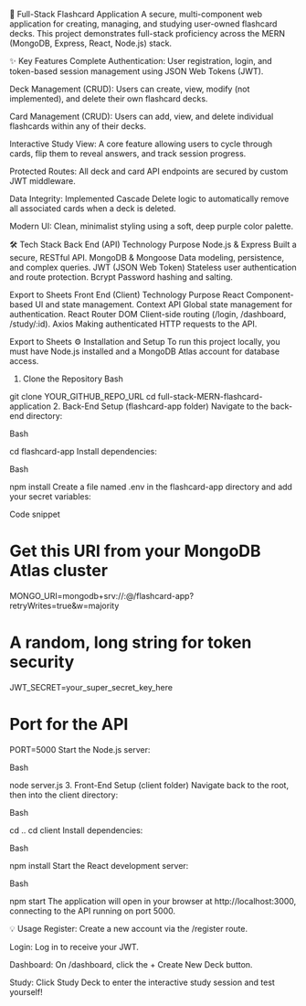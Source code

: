 🚀 Full-Stack Flashcard Application
A secure, multi-component web application for creating, managing, and studying user-owned flashcard decks. This project demonstrates full-stack proficiency across the MERN (MongoDB, Express, React, Node.js) stack.

✨ Key Features
Complete Authentication: User registration, login, and token-based session management using JSON Web Tokens (JWT).

Deck Management (CRUD): Users can create, view, modify (not implemented), and delete their own flashcard decks.

Card Management (CRUD): Users can add, view, and delete individual flashcards within any of their decks.

Interactive Study View: A core feature allowing users to cycle through cards, flip them to reveal answers, and track session progress.

Protected Routes: All deck and card API endpoints are secured by custom JWT middleware.

Data Integrity: Implemented Cascade Delete logic to automatically remove all associated cards when a deck is deleted.

Modern UI: Clean, minimalist styling using a soft, deep purple color palette.

🛠️ Tech Stack
Back End (API)
Technology	Purpose
Node.js & Express	Built a secure, RESTful API.
MongoDB & Mongoose	Data modeling, persistence, and complex queries.
JWT (JSON Web Token)	Stateless user authentication and route protection.
Bcrypt	Password hashing and salting.

Export to Sheets
Front End (Client)
Technology	Purpose
React	Component-based UI and state management.
Context API	Global state management for authentication.
React Router DOM	Client-side routing (/login, /dashboard, /study/:id).
Axios	Making authenticated HTTP requests to the API.

Export to Sheets
⚙️ Installation and Setup
To run this project locally, you must have Node.js installed and a MongoDB Atlas account for database access.

1. Clone the Repository
Bash

git clone YOUR_GITHUB_REPO_URL
cd full-stack-MERN-flashcard-application
2. Back-End Setup (flashcard-app folder)
Navigate to the back-end directory:

Bash

cd flashcard-app
Install dependencies:

Bash

npm install
Create a file named .env in the flashcard-app directory and add your secret variables:

Code snippet

# Get this URI from your MongoDB Atlas cluster
MONGO_URI=mongodb+srv://<user>:<password>@<cluster>/flashcard-app?retryWrites=true&w=majority

# A random, long string for token security
JWT_SECRET=your_super_secret_key_here 

# Port for the API
PORT=5000
Start the Node.js server:

Bash

node server.js
3. Front-End Setup (client folder)
Navigate back to the root, then into the client directory:

Bash

cd ..
cd client
Install dependencies:

Bash

npm install
Start the React development server:

Bash

npm start
The application will open in your browser at http://localhost:3000, connecting to the API running on port 5000.

💡 Usage
Register: Create a new account via the /register route.

Login: Log in to receive your JWT.

Dashboard: On /dashboard, click the + Create New Deck button.

Study: Click Study Deck to enter the interactive study session and test yourself!
